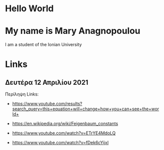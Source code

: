 # Hello World
# My name is Mary Anagnopoulou
I am a student of the Ionian University
# Links 
## Δευτέρα 12 Απριλίου 2021
Περίληψη Links:

- https://www.youtube.com/results?search_query=this+equation+will+change+how+you+can+see+the+world+

- https://en.wikipedia.org/wiki/Feigenbaum_constants

- https://www.youtube.com/watch?v=ETrYE4MdoLQ

- https://www.youtube.com/watch?v=fDek6cYijxI
